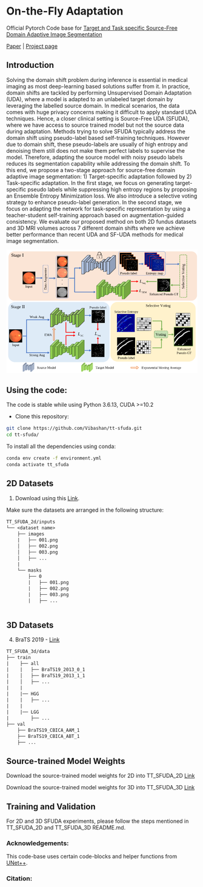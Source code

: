 # On-the-Fly Adaptation

Official Pytorch Code base for [Target and Task specific Source-Free Domain Adaptive Image Segmentation]()

[Paper]() | [Project page]()

## Introduction

Solving the domain shift problem during inference is essential in medical imaging as most deep-learning based solutions suffer from it. In practice, domain shifts are tackled by performing Unsupervised Domain Adaptation (UDA), where a model is adapted to an unlabeled target domain by leveraging the labelled source domain. In medical scenarios, the data comes with huge privacy concerns making it difficult to apply standard UDA techniques. Hence, a closer clinical setting is Source-Free UDA (SFUDA), where we have access to source trained model but not the source data during adaptation. Methods trying to solve SFUDA typically address the domain shift using pseudo-label based self-training techniques. However due to domain shift, these pseudo-labels are usually of high entropy and denoising them still does not make them perfect labels to supervise the model. Therefore, adapting the source model with noisy pseudo labels reduces its segmentation capability while addressing the domain shift. To this end, we propose a two-stage approach for source-free domain adaptive image segmentation: 1) Target-specific adaptation followed by 2) Task-specific adaptation. In the first stage, we focus on generating target-specific pseudo labels while suppressing high entropy regions by proposing an Ensemble Entropy Minimization loss. We also introduce a  selective voting strategy to enhance pseudo-label generation. In the second stage, we focus on adapting the network for task-specific representation by using a teacher-student self-training approach based on augmentation-guided consistency. We evaluate our proposed method on both 2D fundus datasets and 3D MRI volumes across 7 different domain shifts where we achieve better performance than recent UDA and SF-UDA methods for medical image segmentation.


<p align="center">
  <img src="imgs/archi.png" width="800"/>
</p>


## Using the code:

The code is stable while using Python 3.6.13, CUDA >=10.2

- Clone this repository:
```bash
git clone https://github.com/Vibashan/tt-sfuda.git
cd tt-sfuda/
```

To install all the dependencies using conda:

```bash
conda env create -f environment.yml
conda activate tt_sfuda
```


## 2D Datasets
1) Download using this [Link](https://blogs.kingston.ac.uk/retinal/chasedb1/).

Make sure the datasets are arranged in the following structure:

```
TT_SFUDA_2d/inputs
└── <dataset name>
    ├── images
    |   ├── 001.png
    │   ├── 002.png
    │   ├── 003.png
    │   ├── ...
    |
    └── masks
        ├── 0
        |   ├── 001.png
        |   ├── 002.png
        |   ├── 003.png
        |   ├── ...
 
```


## 3D Datasets
4) BraTS 2019 - [Link](https://www.med.upenn.edu/cbica/brats2019/data.html)

```
TT_SFUDA_3d/data
├── train
|    ├── all
|    |   ├── BraTS19_2013_0_1
|    │   ├── BraTS19_2013_1_1
|    │   ├── ...
|    |
|    |── HGG
|    |   ├── ...
|    |
|    |── LGG   
|        ├── ...
├── val
    ├── BraTS19_CBICA_AAM_1
    ├── BraTS19_CBICA_ABT_1
    ├── ...
```



## Source-trained Model Weights

Download the source-trained model weights for 2D into TT_SFUDA_2D [Link](https://drive.google.com/drive/folders/1_8gMlFQHlzpEQyzviET4UzRRDiURWbjk?usp=sharing)

Download the source-trained model weights for 3D into TT_SFUDA_3D [Link](https://drive.google.com/drive/folders/1_8gMlFQHlzpEQyzviET4UzRRDiURWbjk?usp=sharing)

## Training and Validation

For 2D and 3D SFUDA experiments, please follow the steps mentioned in TT_SFUDA_2D and TT_SFUDA_3D README.md.

### Acknowledgements:

This code-base uses certain code-blocks and helper functions from [UNet++](https://github.com/4uiiurz1/pytorch-nested-unet).

### Citation:
